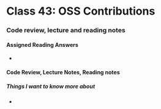 # Class 43: OSS Contributions

### Code review, lecture and reading notes


#### Assigned Reading Answers

- 


#### Code Review, Lecture Notes, Reading notes



##### Things I want to know more about

- 
